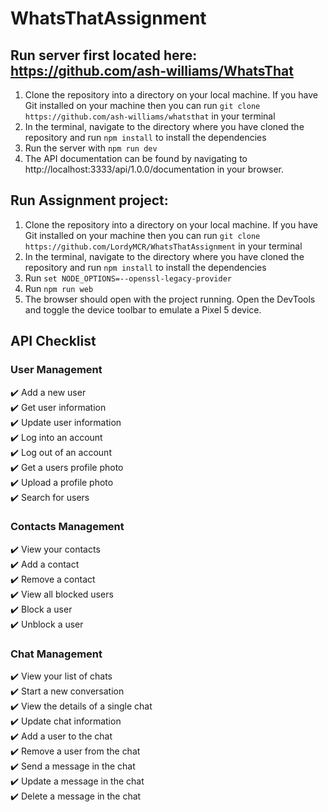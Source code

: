 # WhatsThatAssignment

## Run server first located here: https://github.com/ash-williams/WhatsThat
1. Clone the repository into a directory on your local machine. If you have Git installed on your machine then you can run `git clone https://github.com/ash-williams/whatsthat` in your terminal
2. In the terminal, navigate to the directory where you have cloned the repository and run `npm install` to install the dependencies
3. Run the server with `npm run dev`
4. The API documentation can be found by navigating to http://localhost:3333/api/1.0.0/documentation in your browser.

## Run Assignment project:
1. Clone the repository into a directory on your local machine. If you have Git installed on your machine then you can run `git clone https://github.com/LordyMCR/WhatsThatAssignment` in your terminal
2. In the terminal, navigate to the directory where you have cloned the repository and run `npm install` to install the dependencies
3. Run `set NODE_OPTIONS=--openssl-legacy-provider`
4. Run `npm run web`
5. The browser should open with the project running. Open the DevTools and toggle the device toolbar to emulate a Pixel 5 device.

## API Checklist
### User Management
:heavy_check_mark: Add a new user\
:heavy_check_mark:  Get user information\
:heavy_check_mark: Update user information\
:heavy_check_mark: Log into an account\
:heavy_check_mark: Log out of an account\
:heavy_check_mark:  Get a users profile photo\
:heavy_check_mark: Upload a profile photo\
:heavy_check_mark:  Search for users
### Contacts Management
:heavy_check_mark: View your contacts\
:heavy_check_mark: Add a contact\
:heavy_check_mark: Remove a contact\
:heavy_check_mark: View all blocked users\
:heavy_check_mark: Block a user\
:heavy_check_mark: Unblock a user
### Chat Management
:heavy_check_mark: View your list of chats\
:heavy_check_mark: Start a new conversation\
:heavy_check_mark: View the details of a single chat\
:heavy_check_mark: Update chat information\
:heavy_check_mark: Add a user to the chat\
:heavy_check_mark: Remove a user from the chat\
:heavy_check_mark: Send a message in the chat\
:heavy_check_mark: Update a message in the chat\
:heavy_check_mark: Delete a message in the chat
